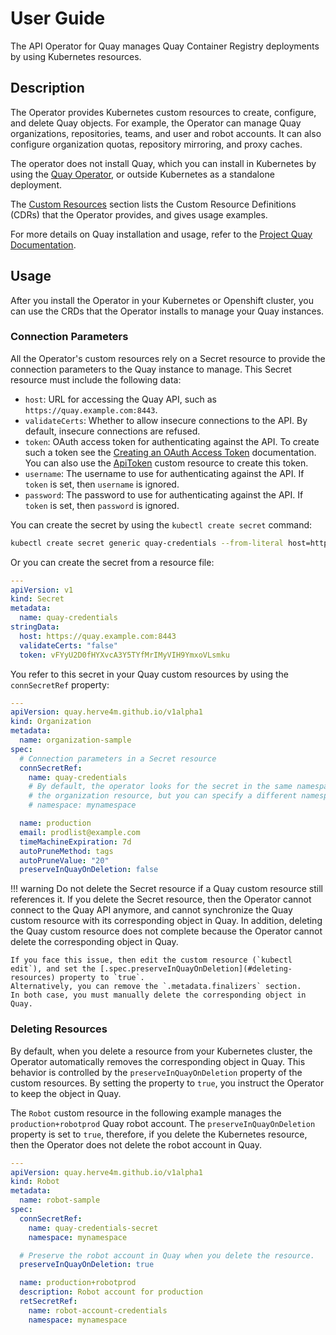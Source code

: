 # User Guide

The API Operator for Quay manages Quay Container Registry deployments by using Kubernetes resources.


## Description

The Operator provides Kubernetes custom resources to create, configure, and delete Quay objects.
For example, the Operator can manage Quay organizations, repositories, teams, and user and robot accounts.
It can also configure organization quotas, repository mirroring, and proxy caches.

The operator does not install Quay, which you can install in Kubernetes by using the [Quay Operator](https://operatorhub.io/operator/project-quay), or outside Kubernetes as a standalone deployment.

The [Custom Resources](crds/) section lists the Custom Resource Definitions (CDRs) that the Operator provides, and gives usage examples.

For more details on Quay installation and usage, refer to the [Project Quay Documentation](https://docs.projectquay.io/welcome.html).


## Usage

After you install the Operator in your Kubernetes or Openshift cluster, you can use the CRDs that the Operator installs to manage your Quay instances.

### Connection Parameters

All the Operator's custom resources rely on a Secret resource to provide the connection parameters to the Quay instance to manage.
This Secret resource must include the following data:

* `host`: URL for accessing the Quay API, such as ``https://quay.example.com:8443``.
* `validateCerts`: Whether to allow insecure connections to the API.
  By default, insecure connections are refused.
* `token`: OAuth access token for authenticating against the API.
  To create such a token see the [Creating an OAuth Access Token](https://access.redhat.com/documentation/en-us/red_hat_quay/3/html-single/red_hat_quay_api_guide/index#creating-oauth-access-token) documentation.
  You can also use the [ApiToken](crds/ApiToken.md) custom resource to create this token.
* `username`: The username to use for authenticating against the API.
  If `token` is set, then `username` is ignored.
* `password`: The password to use for authenticating against the API.
  If `token` is set, then `password` is ignored.

You can create the secret by using the `kubectl create secret` command:

```sh
kubectl create secret generic quay-credentials --from-literal host=https://quay.example.com:8443 --from-literal validateCerts=false --from-literal token=vFYyU2D0fHYXvcA3Y5TYfMrIMyVIH9YmxoVLsmku
```

Or you can create the secret from a resource file:

```yaml
---
apiVersion: v1
kind: Secret
metadata:
  name: quay-credentials
stringData:
  host: https://quay.example.com:8443
  validateCerts: "false"
  token: vFYyU2D0fHYXvcA3Y5TYfMrIMyVIH9YmxoVLsmku
```

You refer to this secret in your Quay custom resources by using the `connSecretRef` property:

```yaml
---
apiVersion: quay.herve4m.github.io/v1alpha1
kind: Organization
metadata:
  name: organization-sample
spec:
  # Connection parameters in a Secret resource
  connSecretRef:
    name: quay-credentials
    # By default, the operator looks for the secret in the same namespace as
    # the organization resource, but you can specify a different namespace.
    # namespace: mynamespace

  name: production
  email: prodlist@example.com
  timeMachineExpiration: 7d
  autoPruneMethod: tags
  autoPruneValue: "20"
  preserveInQuayOnDeletion: false
```

!!! warning
    Do not delete the Secret resource if a Quay custom resource still references it.
    If you delete the Secret resource, then the Operator cannot connect to the Quay API anymore, and cannot synchronize the Quay custom resource with its corresponding object in Quay.
    In addition, deleting the Quay custom resource does not complete because the Operator cannot delete the corresponding object in Quay.

    If you face this issue, then edit the custom resource (`kubectl edit`), and set the [.spec.preserveInQuayOnDeletion](#deleting-resources) property to `true`.
    Alternatively, you can remove the `.metadata.finalizers` section.
    In both case, you must manually delete the corresponding object in Quay.


### Deleting Resources

By default, when you delete a resource from your Kubernetes cluster, the Operator automatically removes the corresponding object in Quay.
This behavior is controlled by the `preserveInQuayOnDeletion` property of the custom resources.
By setting the property to `true`, you instruct the Operator to keep the object in Quay.

The `Robot` custom resource in the following example manages the `production+robotprod` Quay robot account.
The `preserveInQuayOnDeletion` property is set to `true`, therefore, if you delete the Kubernetes resource, then the Operator does not delete the robot account in Quay.

```yaml
---
apiVersion: quay.herve4m.github.io/v1alpha1
kind: Robot
metadata:
  name: robot-sample
spec:
  connSecretRef:
    name: quay-credentials-secret
    namespace: mynamespace

  # Preserve the robot account in Quay when you delete the resource.
  preserveInQuayOnDeletion: true

  name: production+robotprod
  description: Robot account for production
  retSecretRef:
    name: robot-account-credentials
    namespace: mynamespace
```
